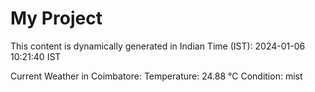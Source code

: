 # My Project

This content is dynamically generated in Indian Time (IST): 2024-01-06 10:21:40 IST


Current Weather in Coimbatore:
Temperature: 24.88 °C
Condition: mist
